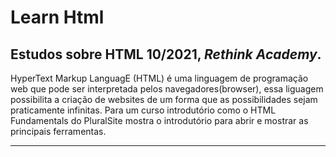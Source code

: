 # Learn Html 

## Estudos sobre HTML 10/2021, *Rethink Academy*. 

HyperText Markup LanguagE (HTML) é uma linguagem de programação web que pode ser interpretada pelos navegadores(browser), essa liguagem possibilita a criação  de websites de um forma que as possibilidades sejam praticamente infinitas. Para um curso introdutório  como o HTML Fundamentals do PluralSite mostra o introdutório para abrir e mostrar as principais ferramentas.

-----------------------------------------------------------------------------------------------------------------------------------------------------------------
